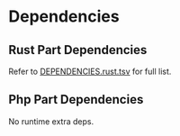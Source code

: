 # Dependencies

## Rust Part Dependencies

Refer to [DEPENDENCIES.rust.tsv](./DEPENDENCIES.rust.tsv) for full list.

## Php Part Dependencies

No runtime extra deps.
